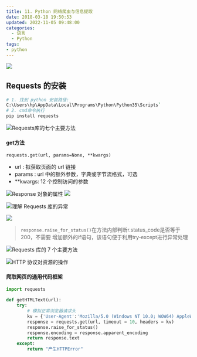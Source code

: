 ```yaml
---
title: 11. Python 网络爬虫与信息提取
date: 2018-03-18 19:50:53
updated: 2022-11-05 09:48:00
categories:
  - 语言
  - Python
tags:
- python
---
```


![](https://upload-images.jianshu.io/upload_images/1662509-4c2d897b87504fcb.png?imageMogr2/auto-orient/strip%7CimageView2/2/w/1240)

## Requests 的安装

```sh
# 1. 找到 python 安装路径:
C:\Users\hp\AppData\Local\Programs\Python\Python35\Scripts`
# 2. cmd命令执行
pip install requests
```

![Requests库的七个主要方法](https://upload-images.jianshu.io/upload_images/1662509-4ea1f3a2aa5deec5.png?imageMogr2/auto-orient/strip%7CimageView2/2/w/1240)

#### get方法

`requests.get(url, params=None, **kwargs)`

* url : 拟获取页面的 url 链接
* params : url 中的额外参数，字典或字节流格式，可选
* **kwargs: 12 个控制访问的参数

![Response 对象的属性](https://upload-images.jianshu.io/upload_images/1662509-7bd8fc91c80c94d9.png?imageMogr2/auto-orient/strip%7CimageView2/2/w/1240)
![](https://upload-images.jianshu.io/upload_images/1662509-ca5a975f64f621d4.png?imageMogr2/auto-orient/strip%7CimageView2/2/w/1240)

![理解 Requests 库的异常](https://upload-images.jianshu.io/upload_images/1662509-32b09206e8191917.png?imageMogr2/auto-orient/strip%7CimageView2/2/w/1240)

![](https://upload-images.jianshu.io/upload_images/1662509-d1390251e630e75c.png?imageMogr2/auto-orient/strip%7CimageView2/2/w/1240)

> `response.raise_for_status()`在方法内部判断r.status_code是否等于200，不需要
增加额外的if语句，该语句便于利用try‐except进行异常处理

![Requests 库的 7 个主要方法](https://upload-images.jianshu.io/upload_images/1662509-b8bb7703ec30c5ac.png?imageMogr2/auto-orient/strip%7CimageView2/2/w/1240)

![HTTP 协议对资源的操作](https://upload-images.jianshu.io/upload_images/1662509-58afed719b3938b6.png?imageMogr2/auto-orient/strip%7CimageView2/2/w/1240)

#### 爬取网页的通用代码框架

```py
import requests

def getHTMLText(url):
    try:
        # 模拟正常浏览器请求头
        kv = {'User-Agent':'Mozilla/5.0 (Windows NT 10.0; WOW64) AppleWebKit/537.36 (KHTML, like Gecko) Chrome/63.0.3239.132'}
        response = requests.get(url, timeout = 10, headers = kv)
        response.raise_for_status()
        response.encoding = response.apparent_encoding
        return response.text
    except:
        return "产生HTTPError"
```
